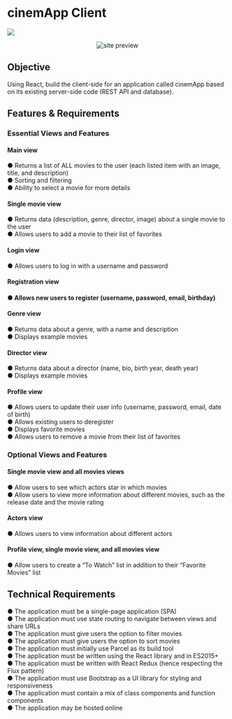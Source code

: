 <h1>cinemApp Client</h1>

![](https://github.com/mihocsaszilard/cinemApp-client/blob/main/public/img/cinemApp-preview.PNG?raw=true)

<p align="center">
  <img src="../public/img/cinemApp-preview.PNG" title="site preview">
</p>

<h2>Objective</h2>
  <p>
  Using React, build the client-side for an application called cinemApp based on its existing
  server-side code (REST API and database).
  </p>
  
<h2>Features & Requirements</h2>

<h3><bold>Essential Views and Features<bold></h3>
<h4>Main view</h4>
● Returns a list of ALL movies to the user (each listed item with an image, title, and
description)<br>
● Sorting and filtering<br>
● Ability to select a movie for more details<br>
<h4>Single movie view</h4>
● Returns data (description, genre, director, image) about a single movie to the user<br>
● Allows users to add a movie to their list of favorites<br>
<h4>Login view</h4>
● Allows users to log in with a username and password<br>
<h4>Registration view<h4>
● Allows new users to register (username, password, email, birthday)<br>
<h4>Genre view</h4>
● Returns data about a genre, with a name and description<br>
● Displays example movies<br>
<h4>Director view</h4>
● Returns data about a director (name, bio, birth year, death year)<br>
● Displays example movies<br>
<h4>Profile view</h4>
● Allows users to update their user info (username, password, email, date of birth)<br>
● Allows existing users to deregister<br>
● Displays favorite movies<br>
● Allows users to remove a movie from their list of favorites<br>
<h3>Optional Views and Features</h3>
<h4>Single movie view and all movies views</h4>
● Allow users to see which actors star in which movies<br>
● Allow users to view more information about different movies, such as the release date
and the movie rating<br>
<h4>Actors view</h4>
● Allows users to view information about different actors<br>
<h4>Profile view, single movie view, and all movies view</h4>
● Allow users to create a “To Watch” list in addition to their “Favorite Movies” list<br>

<h2>Technical Requirements</h2>

● The application must be a single-page application (SPA)<br>
● The application must use state routing to navigate between views and share URLs<br>
● The application must give users the option to filter movies<br>
● The application must give users the option to sort movies<br>
● The application must initially use Parcel as its build tool<br>
● The application must be written using the React library and in ES2015+<br>
● The application must be written with React Redux (hence respecting the Flux pattern)<br>
● The application must use Bootstrap as a UI library for styling and responsiveness<br>
● The application must contain a mix of class components and function components<br>
● The application may be hosted online<br>

<h2></h2>
<h2></h2>
